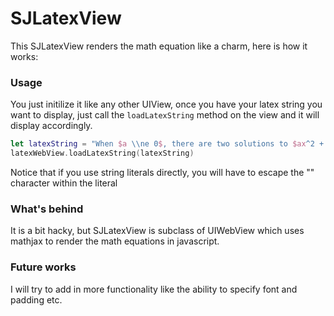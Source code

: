 # SJLatexView
This SJLatexView renders the math equation like a charm, here is how it works: 

### Usage
You just initilize it like any other UIView, once you have your latex string you want to display, just call the  `loadLatexString` method on the view and it will display accordingly. 
```swift
let latexString = "When $a \\ne 0$, there are two solutions to $ax^2 + bx + c = 0$ and they are$$x = {-b \\pm \\sqrt{b^2-4ac} \\over 2a}.$$"
latexWebView.loadLatexString(latexString)
```
Notice that if you use string literals directly, you will have to escape the "\" character within the literal
### What's behind
It is a bit hacky, but SJLatexView is subclass of UIWebView which uses mathjax to render the math equations in javascript. 

### Future works
I will try to add in more functionality like the ability to specify font and padding etc. 
